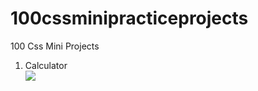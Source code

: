 # 100cssminipracticeprojects
100 Css Mini Projects
1. Calculator<br>
![](https://media.giphy.com/media/d9J6inh3TQl2ZZBuu5/giphy.gif)

